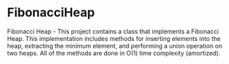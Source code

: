 # FibonacciHeap
Fibonacci Heap - This project contains a class that implements a Fibonacci Heap. This implementation includes methods for inserting elements into the heap, extracting the minimum element, and performing a union operation on two heaps. All of the methods are done in O(1) time complexity (amortized).
